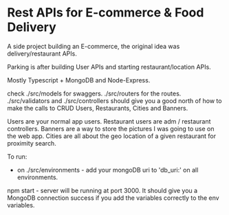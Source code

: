 # Rest APIs for E-commerce & Food Delivery  

A side project building an E-commerce, the original idea was delivery/restaurant APIs.

Parking is after building User APIs and starting restaurant/location APIs.

Mostly Typescript + MongoDB and Node-Express. 

check 
./src/models for swaggers.
./src/routers for the routes.
./src/validators and ./src/controllers should give you a good north of how to make the calls to CRUD Users, Restaurants, Cities and Banners.

Users are your normal app users.
Restaurant users are adm / restaurant controllers.
Banners are a way to store the pictures I was going to use on the web app.
Cities are all about the geo location of a given restaurant for proximity search.

To run:

- on ./src/environments - add your mongoDB uri to  'db_uri:' on all environments.

npm start - server will be running at port 3000.
It should give you a MongoDB connection success if you add the variables correctly to the env variables.






